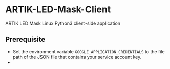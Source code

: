 # ARTIK-LED-Mask-Client
ARTIK LED Mask Linux Python3 client-side application

## Prerequisite
* Set the environment variable `GOOGLE_APPLICATION_CREDENTIALS` to the file path of the JSON file that contains your service account key.
* [Google cloud credentials reference]: https://cloud.google.com/text-to-speech/docs/quickstart-protocol